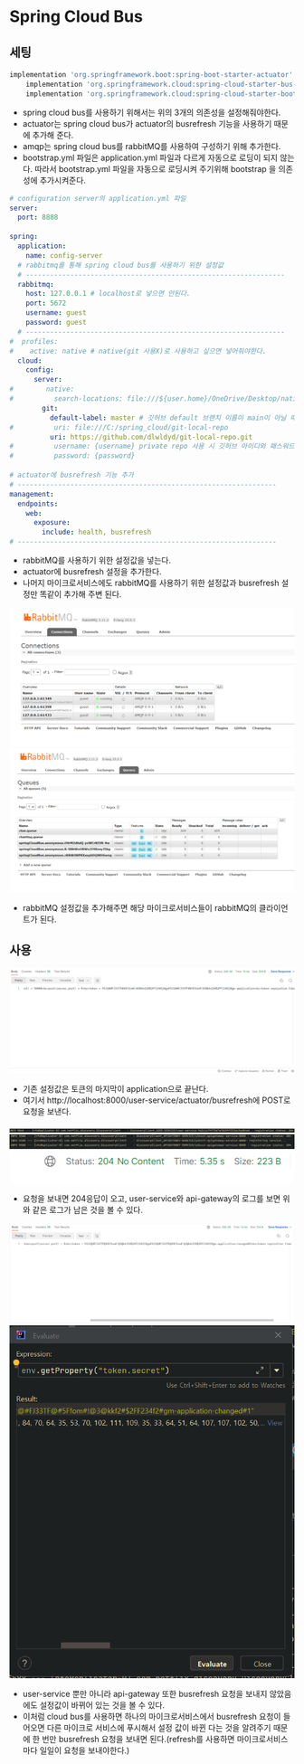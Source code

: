 # Spring Cloud Bus
## 세팅
```gradle
implementation 'org.springframework.boot:spring-boot-starter-actuator'
	implementation 'org.springframework.cloud:spring-cloud-starter-bus-amqp'
	implementation 'org.springframework.cloud:spring-cloud-starter-bootstrap'
```
* spring cloud bus를 사용하기 위해서는 위의 3개의 의존성을 설정해줘야한다.
* actuator는 spring cloud bus가 actuator의 busrefresh 기능을 사용하기 때문에 추가해 준다.
* amqp는 spring cloud bus를 rabbitMQ를 사용하여 구성하기 위해 추가한다.
* bootstrap.yml 파일은 application.yml 파일과 다르게 자동으로 로딩이 되지 않는다. 따라서 bootstrap.yml 파일을 자동으로 로딩시켜 주기위해 bootstrap 을 의존성에 추가시켜준다.
```yml
# configuration server의 application.yml 파일
server:
  port: 8888

spring:
  application:
    name: config-server
  # rabbitmq를 통해 spring cloud bus를 사용하기 위한 설정값
  # ----------------------------------------------------------------
  rabbitmq:
    host: 127.0.0.1 # localhost로 넣으면 안된다.
    port: 5672
    username: guest
    password: guest
  # ---------------------------------------------------------------- 
#  profiles:
#    active: native # native(git 사용X)로 사용하고 싶으면 넣어줘야한다.
  cloud:
    config:
      server:
#        native:
#          search-locations: file:///${user.home}/OneDrive/Desktop/native-file-repo # 깃으로 관리 안해도됨
        git:
          default-label: master # 깃허브 default 브랜치 이름이 main이 아닐 때 적어주자
#          uri: file:///C:/spring_cloud/git-local-repo
          uri: https://github.com/dlwldyd/git-local-repo.git
#          username: {username} private repo 사용 시 깃허브 아이디와 패스워드를 넣어줘야한다.
#          password: {password}

# actuator에 busrefresh 기능 추가
# ----------------------------------------------------------------
management:
  endpoints:
    web:
      exposure:
        include: health, busrefresh
# ----------------------------------------------------------------        
```
* rabbitMQ를 사용하기 위한 설정값을 넣는다.
* actuator에 busrefresh 설정을 추가한다.
* 나머지 마이크로서비스에도 rabbitMQ를 사용하기 위한 설정값과 busrefresh 설정만 똑같이 추가해 주변 된다.
<img src="../img/rabbitmq-connection.png"/>
<img src="../img/rabbitmq-queue.png"/>

* rabbitMQ 설정값을 추가해주면 해당 마이크로서비스들이 rabbitMQ의 클라이언트가 된다.
## 사용
<img src="../img/user-service-secret-prechanged.png"/>

* 기존 설정값은 토큰의 마지막이 application으로 끝난다.
* 여기서 http://localhost:8000/user-service/actuator/busrefresh에 POST로 요청을 보낸다.

<img src="../img/user-serivce-refresh.png"/>
<img src="../img/api-gateway-refresh.png"/>
<img src="../img/bus-refresh.png"/>

* 요청을 보내면 204응답이 오고, user-service와 api-gateway의 로그를 보면 위와 같은 로그가 남은 것을 볼 수 있다.

<img src="../img/user-service-secret-changed.png"/>
<img src="../img/api-gateway-secret.png"/>

* user-service 뿐만 아니라 api-gateway 또한 busrefresh 요청을 보내지 않았음에도 설정값이 바뀌어 있는 것을 볼 수 있다.
* 이처럼 cloud bus를 사용하면 하나의 마이크로서비스에서 busrefresh 요청이 들어오면 다른 마이크로 서비스에 푸시해서 설정 값이 바뀐 다는 것을 알려주기 때문에 한 번만 busrefresh 요청을 보내면 된다.(refresh를 사용하면 마이크로서비스마다 일일이 요청을 보내야한다.)